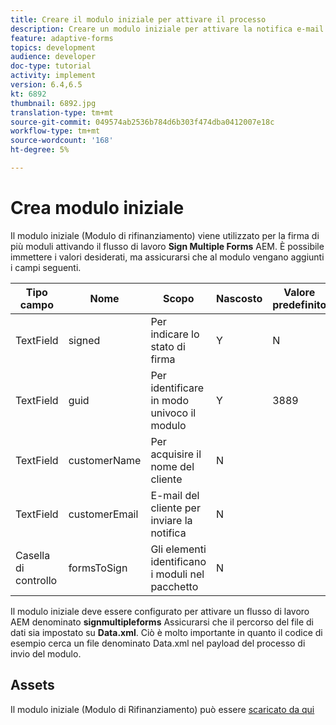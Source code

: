 ```yaml
---
title: Creare il modulo iniziale per attivare il processo
description: Creare un modulo iniziale per attivare la notifica e-mail e avviare il processo di firma.
feature: adaptive-forms
topics: development
audience: developer
doc-type: tutorial
activity: implement
version: 6.4,6.5
kt: 6892
thumbnail: 6892.jpg
translation-type: tm+mt
source-git-commit: 049574ab2536b784d6b303f474dba0412007e18c
workflow-type: tm+mt
source-wordcount: '168'
ht-degree: 5%

---
```



# Crea modulo iniziale

Il modulo iniziale (Modulo di rifinanziamento) viene utilizzato per la firma di più moduli attivando il flusso di lavoro **Sign Multiple Forms** AEM. È possibile immettere i valori desiderati, ma assicurarsi che al modulo vengano aggiunti i campi seguenti.



| Tipo campo | Nome | Scopo | Nascosto | Valore predefinito |
------------------------|---------------------------------------|--------------------|--------|-----------------
| TextField | signed | Per indicare lo stato di firma | Y | N |
| TextField | guid | Per identificare in modo univoco il modulo | Y | 3889 |
| TextField | customerName | Per acquisire il nome del cliente | N |
| TextField | customerEmail | E-mail del cliente per inviare la notifica | N |
| Casella di controllo | formsToSign | Gli elementi identificano i moduli nel pacchetto | N |



Il modulo iniziale deve essere configurato per attivare un flusso di lavoro AEM denominato **signmultipleforms**
Assicurarsi che il percorso del file di dati sia impostato su **Data.xml**. Ciò è molto importante in quanto il codice di esempio cerca un file denominato Data.xml nel payload del processo di invio del modulo.

## Assets

Il modulo iniziale (Modulo di Rifinanziamento) può essere [scaricato da qui](assets/refinance-form.zip)





